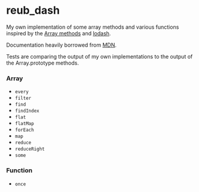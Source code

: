 # reub_dash
My own implementation of some array methods and various functions inspired by the [Array methods](https://developer.mozilla.org/en-US/docs/Web/JavaScript/Reference/Global_Objects/Array) and [lodash](https://lodash.com/docs/4.17.15).

Documentation heavily borrowed from [MDN](developer.mozilla.org).

Tests are comparing the output of my own implementations to the output of the Array.prototype methods.

### Array
- `every`
- `filter`
- `find`
- `findIndex`
- `flat`
- `flatMap`
- `forEach`
- `map`
- `reduce`
- `reduceRight`
- `some`
### Function
- `once`
